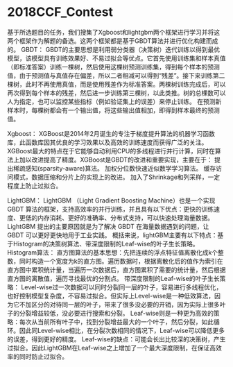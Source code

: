 # 2018CCF_Contest
基于所选题目的任务，我们搜集了Xgboost和lightgbm两个框架进行学习并将这两个框架作为解题的备选。这两个框架都是基于GBDT算法并进行优化构建而成的。
GBDT：
GBDT的主要思想是利用弱分类器（决策树）迭代训练以得到最优模型，该模型具有训练效果好、不易过拟合等优点。它首先使用训练集和样本真值（即标准答案）训练一棵树，然后使用这棵树预测训练集，得到每个样本的预测值，由于预测值与真值存在偏差，所以二者相减可以得到“残差”。接下来训练第二棵树，此时不再使用真值，而是使用残差作为标准答案。两棵树训练完成后，可以再次得到每个样本的残差，然后进一步训练第三棵树，以此类推。树的总棵数可以人为指定，也可以监控某些指标（例如验证集上的误差）来停止训练。
在预测新样本时，每棵树都会有一个输出值，将这些输出值相加，即得到样本最终的预测值。

Xgboost：
XGBoost是2014年2月诞生的专注于梯度提升算法的机器学习函数库，此函数库因其优良的学习效果以及高效的训练速度而获得广泛的关注。
XGBoost最大的特点在于它能够自动利用CPU的多线程进行并行计算，同时在算法上加以改进提高了精度。XGBoost是GBDT的改进和重要实现，主要在于：
提出稀疏感知(sparsity-aware)算法。
加权分位数快速近似数学学习算法。
缓存访问模式，数据压缩和分片上的实现上的改进。
加入了Shrinkage和列采样，一定程度上防止过拟合。

LightGBM：
LightGBM （Light Gradient Boosting Machine）也是一个实现 GBDT 算法的框架，支持高效率的并行训练，并且具有以下优点：更快的训练速度、更低的内存消耗、更好的准确率、分布式支持，可以快速处理海量数据。
LightGBM 提出的主要原因就是为了解决 GBDT 在海量数据遇到的问题，让 GBDT 可以更好更快地用于工业实践。
概括来说，lightGBM主要有以下特点：基于Histogram的决策树算法、带深度限制的Leaf-wise的叶子生长策略。
Histogram算法：
直方图算法的基本思想：先把连续的浮点特征值离散化成k个整数，同时构造一个宽度为k的直方图。遍历数据时，根据离散化后的值作为索引在直方图中累积统计量，当遍历一次数据后，直方图累积了需要的统计量，然后根据直方图的离散值，遍历寻找最优的分割点。
带深度限制的Leaf-wise的叶子生长策略：
Level-wise过一次数据可以同时分裂同一层的叶子，容易进行多线程优化，也好控制模型复杂度，不容易过拟合。但实际上Level-wise是一种低效算法，因为它不加区分的对待同一层的叶子，带来了很多没必要的开销，因为实际上很多叶子的分裂增益较低，没必要进行搜索和分裂。
Leaf-wise则是一种更为高效的策略：每次从当前所有叶子中，找到分裂增益最大的一个叶子，然后分裂，如此循环。因此同Level-wise相比，在分裂次数相同的情况下，Leaf-wise可以降低更多的误差，得到更好的精度。
Leaf-wise的缺点：可能会长出比较深的决策树，产生过拟合。因此LightGBM在Leaf-wise之上增加了一个最大深度限制，在保证高效率的同时防止过拟合。
